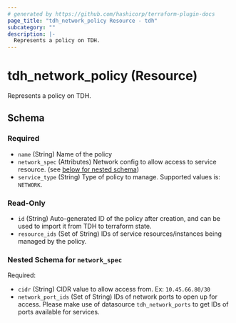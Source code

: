 ```yaml
---
# generated by https://github.com/hashicorp/terraform-plugin-docs
page_title: "tdh_network_policy Resource - tdh"
subcategory: ""
description: |-
  Represents a policy on TDH.
---
```


# tdh_network_policy (Resource)

Represents a policy on TDH.



<!-- schema generated by tfplugindocs -->
## Schema

### Required

- `name` (String) Name of the policy
- `network_spec` (Attributes) Network config to allow access to service resource. (see [below for nested schema](#nestedatt--network_spec))
- `service_type` (String) Type of policy to manage. Supported values is:  `NETWORK`.

### Read-Only

- `id` (String) Auto-generated ID of the policy after creation, and can be used to import it from TDH to terraform state.
- `resource_ids` (Set of String) IDs of service resources/instances being managed by the policy.

<a id="nestedatt--network_spec"></a>
### Nested Schema for `network_spec`

Required:

- `cidr` (String) CIDR value to allow access from. Ex: `10.45.66.80/30`
- `network_port_ids` (Set of String) IDs of network ports to open up for access. Please make use of datasource `tdh_network_ports` to get IDs of ports available for services.


